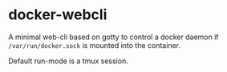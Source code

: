 # docker-webcli

A minimal web-cli based on gotty to control a docker daemon if
`/var/run/docker.sock` is mounted into the container.

Default run-mode is a tmux session.


